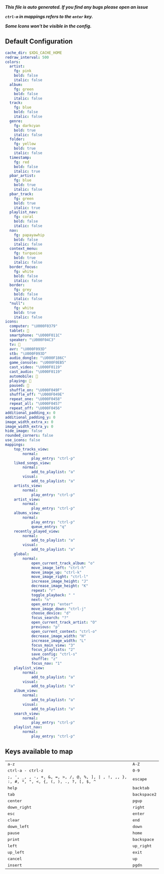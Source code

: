 ***This file is auto generated. If you find any bugs please open an issue***

***`ctrl-m` in mappings refers to the `enter` key.***

***Some Icons won't be visible in the config.***
## Default Configuration
```yml
cache_dir: $XDG_CACHE_HOME
redraw_interval: 500
colors:
  artist:
    fg: pink
    bold: false
    italic: false
  album:
    fg: green
    bold: false
    italic: false
  track:
    fg: blue
    bold: false
    italic: false
  genre:
    fg: darkcyan
    bold: true
    italic: false
  folder:
    fg: yellow
    bold: true
    italic: false
  timestamp:
    fg: red
    bold: false
    italic: true
  pbar_artist:
    fg: blue
    bold: true
    italic: false
  pbar_track:
    fg: green
    bold: true
    italic: true
  playlist_nav:
    fg: coral
    bold: false
    italic: false
  nav:
    fg: papayawhip
    bold: false
    italic: false
  context_menu:
    fg: turquoise
    bold: true
    italic: false
  border_focus:
    fg: white
    bold: false
    italic: false
  border:
    fg: grey
    bold: false
    italic: false
  "null":
    fg: white
    bold: true
    italic: false
icons:
  computer: "\U000F0379"
  tablet: 
  smartphone: "\U000F011C"
  speaker: "\U000F04C3"
  tv: 
  avr: "\U000F093D"
  stb: "\U000F093D"
  audio_dongle: "\U000F186C"
  game_console: "\U000F0EB5"
  cast_video: "\U000F0119"
  cast_audio: "\U000F0119"
  automobile: 
  playing: 
  paused: 
  shuffle_on: "\U000F049F"
  shuffle_off: "\U000F049E"
  repeat_one: "\U000F0458"
  repeat_all: "\U000F0457"
  repeat_off: "\U000F0456"
additional_padding_x: 0
additional_padding_y: 0
image_width_extra_x: 0
image_width_extra_y: 0
hide_image: false
rounded_corners: false
use_icons: false
mappings:
    top_tracks_view:
        normal:
            play_entry: "ctrl-p"
    liked_songs_view:
        normal:
            add_to_playlist: "a"
        visual:
            add_to_playlist: "a"
    artists_view:
        normal:
            play_entry: "ctrl-p"
    artist_view:
        normal:
            play_entry: "ctrl-p"
    albums_view:
        normal:
            play_entry: "ctrl-p"
            queue_entry: "q"
    recently_played_view:
        normal:
            add_to_playlist: "a"
        visual:
            add_to_playlist: "a"
    global:
        normal:
            open_current_track_album: "o"
            move_image_left: "ctrl-h"
            move_image_up: "ctrl-k"
            move_image_right: "ctrl-l"
            increase_image_height: "J"
            decrease_image_height: "K"
            repeat: "r"
            toggle_playback: " "
            next: "n"
            open_entry: "enter"
            move_image_down: "ctrl-j"
            choose_device: "d"
            focus_search: "?"
            open_current_track_artist: "O"
            previous: "p"
            open_current_context: "ctrl-o"
            decrease_image_width: "H"
            increase_image_width: "L"
            focus_main_view: "3"
            focus_playlists: "2"
            save_config: "ctrl-s"
            shuffle: "z"
            focus_nav: "1"
    playlist_view:
        normal:
            add_to_playlist: "a"
        visual:
            add_to_playlist: "a"
    album_view:
        normal:
            add_to_playlist: "a"
        visual:
            add_to_playlist: "a"
    search_view:
        normal:
            play_entry: "ctrl-p"
    playlist_nav:
        normal:
            play_entry: "ctrl-p"
```
## Keys available to map
|||
|--|--|
| <kbd>a-z</kbd> | <kbd>A-Z</kbd> |
| <kbd>ctrl-a - ctrl-z</kbd> | <kbd>0-9</kbd> |
| <kbd>;, ', _, \, -, +, &, =, >, /, @, %, ], \| , !, ,, }, :, #, *, ", <, {, (, ), ., ?, [, $, ^</kbd> | <kbd>escape</kbd> |
| <kbd>help</kbd> | <kbd>backtab</kbd> |
| <kbd>tab</kbd> | <kbd>backspace2</kbd> |
| <kbd>center</kbd> | <kbd>pgup</kbd> |
| <kbd>down_right</kbd> | <kbd>right</kbd> |
| <kbd>esc</kbd> | <kbd>enter</kbd> |
| <kbd>clear</kbd> | <kbd>end</kbd> |
| <kbd>down_left</kbd> | <kbd>down</kbd> |
| <kbd>pause</kbd> | <kbd>home</kbd> |
| <kbd>print</kbd> | <kbd>backspace</kbd> |
| <kbd>left</kbd> | <kbd>up_right</kbd> |
| <kbd>up_left</kbd> | <kbd>exit</kbd> |
| <kbd>cancel</kbd> | <kbd>up</kbd> |
| <kbd>insert</kbd> | <kbd>pgdn</kbd> |
